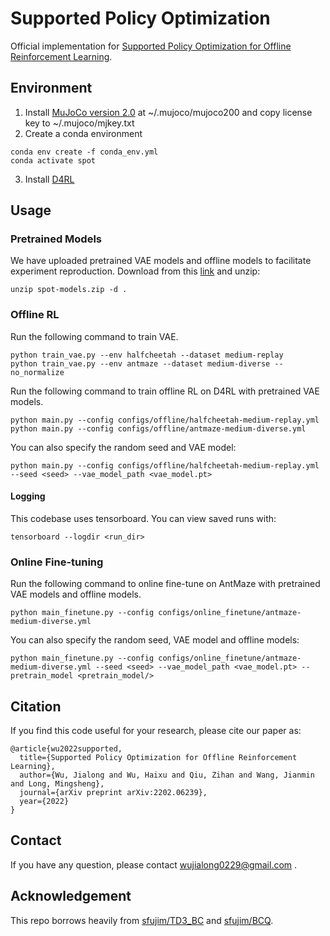 # Supported Policy Optimization

Official implementation for [Supported Policy Optimization for Offline Reinforcement Learning](https://arxiv.org/abs/2202.06239).

## Environment

1. Install [MuJoCo version 2.0](https://www.roboti.us/download.html) at ~/.mujoco/mujoco200 and copy license key to ~/.mujoco/mjkey.txt
2. Create a conda environment
```
conda env create -f conda_env.yml
conda activate spot
```
3. Install [D4RL](https://github.com/rail-berkeley/d4rl)

## Usage

### Pretrained Models

We have uploaded pretrained VAE models and offline models to facilitate experiment reproduction. Download from this [link](https://drive.google.com/file/d/1_v6yPpwYw6T7CcBs1u_UJizf9wZmV1PW/view?usp=sharing) and unzip:

```
unzip spot-models.zip -d .
```

### Offline RL

Run the following command to train VAE.

```
python train_vae.py --env halfcheetah --dataset medium-replay
python train_vae.py --env antmaze --dataset medium-diverse --no_normalize
```

Run the following command to train offline RL on D4RL with pretrained VAE models.

```
python main.py --config configs/offline/halfcheetah-medium-replay.yml
python main.py --config configs/offline/antmaze-medium-diverse.yml
```

You can also specify the random seed and VAE model:

```
python main.py --config configs/offline/halfcheetah-medium-replay.yml --seed <seed> --vae_model_path <vae_model.pt>
```

#### Logging

This codebase uses tensorboard. You can view saved runs with:

```
tensorboard --logdir <run_dir>
```

### Online Fine-tuning

Run the following command to online fine-tune on AntMaze with pretrained VAE models and offline models.

```
python main_finetune.py --config configs/online_finetune/antmaze-medium-diverse.yml
```

You can also specify the random seed, VAE model and offline models:

```
python main_finetune.py --config configs/online_finetune/antmaze-medium-diverse.yml --seed <seed> --vae_model_path <vae_model.pt> --pretrain_model <pretrain_model/>
```

## Citation

If you find this code useful for your research, please cite our paper as:

```
@article{wu2022supported,
  title={Supported Policy Optimization for Offline Reinforcement Learning},
  author={Wu, Jialong and Wu, Haixu and Qiu, Zihan and Wang, Jianmin and Long, Mingsheng},
  journal={arXiv preprint arXiv:2202.06239},
  year={2022}
}
```

## Contact

If you have any question, please contact wujialong0229@gmail.com .

## Acknowledgement

This repo borrows heavily from [sfujim/TD3_BC](https://github.com/sfujim/TD3_BC) and [sfujim/BCQ](https://github.com/sfujim/BCQ).